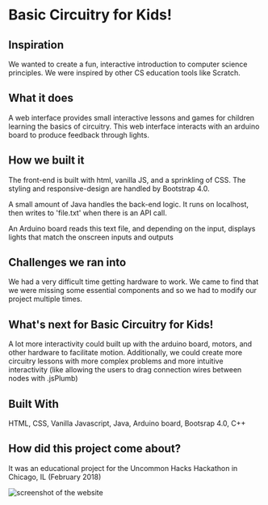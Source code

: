 # Basic Circuitry for Kids!

## Inspiration
We wanted to create a fun, interactive introduction to computer science principles. We were inspired by other CS education tools like Scratch.

## What it does
A web interface provides small interactive lessons and games for children learning the basics of circuitry. This web interface interacts with an arduino board to produce feedback through lights.

## How we built it
The front-end is built with html, vanilla JS, and a sprinkling of CSS. The styling and responsive-design are handled by Bootstrap 4.0.

A small amount of Java handles the back-end logic. It runs on localhost, then writes to 'file.txt' when there is an API call.

An Arduino board reads this text file, and depending on the input, displays lights that match the onscreen inputs and outputs

## Challenges we ran into
We had a very difficult time getting hardware to work. We came to find that we were missing some essential components and so we had to modify our project multiple times.

## What's next for Basic Circuitry for Kids!
A lot more interactivity could built up with the arduino board, motors, and other hardware to facilitate motion. Additionally, we could create more circuitry lessons with more complex problems and more intuitive interactivity (like allowing the users to drag connection wires between nodes with .jsPlumb)

## Built With
HTML, CSS, Vanilla Javascript, Java, Arduino board, Bootsrap 4.0, C++

## How did this project come about? 
It was an educational project for the Uncommon Hacks Hackathon in Chicago, IL (February 2018)

![screenshot of the website](https://github.com/gvenezia/learn-you-dragon/blob/master/pics/circuitryKids.png)

